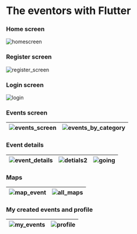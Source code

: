 # The eventors with Flutter






### Home screen

![homescreen](https://user-images.githubusercontent.com/50522333/160896975-e16ba49b-aa8f-432b-afbe-f22ec32db554.png)


### Register screen

![register_screen](https://user-images.githubusercontent.com/50522333/160788349-16d0316e-2add-455c-a583-0db7dbcfc97b.png)

### Login screen

![login](https://user-images.githubusercontent.com/50522333/160896969-4d5b238e-35a6-424e-b0c3-72962156ef6b.png)


### Events screen 

| ![events_screen](https://user-images.githubusercontent.com/50522333/160788276-692a0bf9-1bf9-4f98-98f0-a10db178023d.png) | ![events_by_category](https://user-images.githubusercontent.com/50522333/160788266-600ba6cd-245b-4190-83c4-c4d26d3a46b1.png) |
| ------------------------------------------------------------ | ------------------------------------------------------------ |

### Event details

| ![event_details](https://user-images.githubusercontent.com/50522333/160788234-e546700f-1925-4b2b-90d3-564063c3a2ab.png) | ![detials2](https://user-images.githubusercontent.com/50522333/160805343-7a7db37c-dab0-4360-9ab8-1c11fa88780e.png) | ![going](https://user-images.githubusercontent.com/50522333/160788289-2b7c167d-375a-4ab9-9f88-5e5826a313fe.png) |
| ------------------------------------------------------------ | ------------------------------------------------------------ | ------------------------------------------------------------ |

### Maps

| ![map_event](https://user-images.githubusercontent.com/50522333/160788312-8068c3f6-762e-4710-9147-4896a4429abe.png) | ![all_maps](https://user-images.githubusercontent.com/50522333/160788214-bbf05b7a-a340-4f70-aa74-2fedd92f71d2.png) |
| ------------------------------------------------------------ | ------------------------------------------------------------ |

### My created events and profile

| ![my_events](https://user-images.githubusercontent.com/50522333/160788334-b866fcfc-079d-4931-8b00-a004186bdaac.png) | ![profile](https://user-images.githubusercontent.com/50522333/160788342-37e07434-f608-4a63-a4e2-ee5144867419.png) |
| ------------------------------------------------------------ | ------------------------------------------------------------ |
